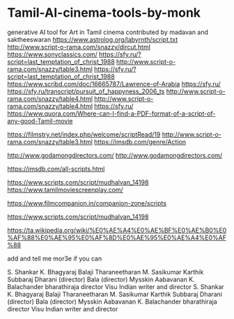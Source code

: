 # Tamil-AI-cinema-tools-by-monk
generative AI tool for Art in Tamil cinema contributed by madavan and saktheeswaran
https://www.astrolog.org/labyrnth/script.txt
http://www.script-o-rama.com/snazzy/dircut.html
https://www.sonyclassics.com/
https://sfy.ru/?script=last_temptation_of_christ_1988
http://www.script-o-rama.com/snazzy/table3.html
https://sfy.ru/?script=last_temptation_of_christ_1988
https://www.scribd.com/doc/16665787/Lawrence-of-Arabia
https://sfy.ru/
https://sfy.ru/transcript/pursuit_of_happyness_2006_ts
http://www.script-o-rama.com/snazzy/table4.html
http://www.script-o-rama.com/snazzy/table4.html
https://sfy.ru/
https://www.quora.com/Where-can-I-find-a-PDF-format-of-a-script-of-any-good-Tamil-movie

https://filmstry.net/index.php/welcome/scriptRead/19
http://www.script-o-rama.com/snazzy/table3.html
https://imsdb.com/genre/Action

http://www.godamongdirectors.com/
http://www.godamongdirectors.com/

https://imsdb.com/all-scripts.html

https://www.scripts.com/script/mudhalvan_14198
https://www.tamilmoviescreenplay.com/

https://www.filmcompanion.in/companion-zone/scripts


https://www.scripts.com/script/mudhalvan_14198

https://ta.wikipedia.org/wiki/%E0%AE%A4%E0%AE%BF%E0%AE%B0%E0%AF%88%E0%AE%95%E0%AF%8D%E0%AE%95%E0%AE%A4%E0%AF%88

add and tell me mor3e if you can 

S. Shankar
K. Bhagyaraj
Balaji Tharaneetharan
M. Sasikumar
Karthik Subbaraj
Dharani (director)
Bala (director)
Mysskin
Aabavanan
K. Balachander
bharathiraja director
Visu Indian writer and director
S. Shankar
K. Bhagyaraj
Balaji Tharaneetharan
M. Sasikumar
Karthik Subbaraj
Dharani (director)
Bala (director)
Mysskin
Aabavanan
K. Balachander
bharathiraja director
Visu Indian writer and director




